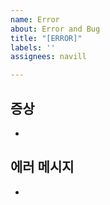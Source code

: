 ```yaml
---
name: Error
about: Error and Bug
title: "[ERROR]"
labels: ''
assignees: navill

---
```


## 증상
- 

## 에러 메시지
-

